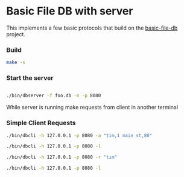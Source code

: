 # Basic File DB with server

This implements a few basic protocols that build on the [basic-file-db](https://github.com/keaganluttrell/basic-file-db) project.

### Build 

```bash
make -s

```

### Start the server

```bash

./bin/dbserver -f foo.db -n -p 8080
```

While server is running make requests from client in another terminal

### Simple Client Requests

```bash
./bin/dbcli -h 127.0.0.1 -p 8080 -a "tim,1 main st,80"

./bin/dbcli -h 127.0.0.1 -p 8080 -l

./bin/dbcli -h 127.0.0.1 -p 8080 -r "tim"

./bin/dbcli -h 127.0.0.1 -p 8080 -l
```


